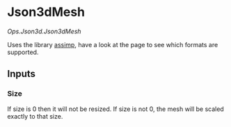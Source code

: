 # Json3dMesh

*Ops.Json3d.Json3dMesh*

Uses the library [assimp](https://github.com/assimp/assimp), have a look at the page to see which formats are supported.

## Inputs

### Size
If size is 0 then it will not be resized.
If size is not 0, the mesh will be scaled exactly to that size.
